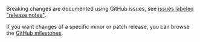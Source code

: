 Breaking changes are documented using GitHub issues, see [issues labeled "release notes"](https://github.com/hapijs/rule-no-var/issues?q=is%3Aissue+label%3A%22release+notes%22).

If you want changes of a specific minor or patch release, you can browse the [GitHub milestones](https://github.com/hapijs/rule-no-var/milestones?state=closed&direction=asc&sort=due_date).
